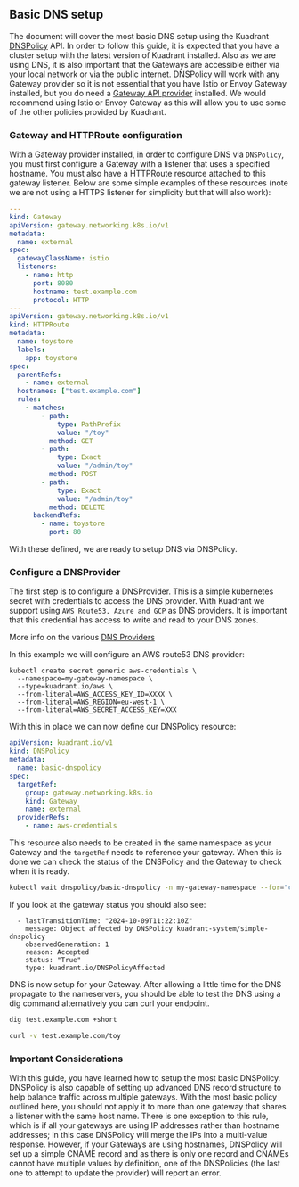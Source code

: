 ## Basic DNS setup

The document will cover the most basic DNS setup using the Kuadrant [DNSPolicy](https://docs.kuadrant.io/0.11.0/kuadrant-operator/doc/reference/dnspolicy/) API. In order to follow this guide, it is expected that you have a cluster setup with the latest version of Kuadrant installed. Also as we are using DNS, it is also important that the Gateways are accessible either via your local network or via the public internet. DNSPolicy will work with any Gateway provider so it is not essential that you have Istio or Envoy Gateway installed, but you do need a [Gateway API provider](https://gateway-api.sigs.k8s.io/implementations/) installed. We would recommend using Istio or Envoy Gateway as this will allow you to use some of the other policies provided by Kuadrant.


### Gateway and HTTPRoute configuration

With a Gateway provider installed, in order to configure DNS via `DNSPolicy`, you must first configure a Gateway with a listener that uses a specified hostname. You must also have a HTTPRoute resource attached to this gateway listener. Below are some simple examples of these resources (note we are not using a HTTPS listener for simplicity but that will also work):

```yaml
---
kind: Gateway
apiVersion: gateway.networking.k8s.io/v1
metadata:
  name: external
spec:
  gatewayClassName: istio
  listeners:
    - name: http
      port: 8080
      hostname: test.example.com
      protocol: HTTP
---
apiVersion: gateway.networking.k8s.io/v1
kind: HTTPRoute
metadata:
  name: toystore
  labels:
    app: toystore
spec:
  parentRefs:
    - name: external
  hostnames: ["test.example.com"]
  rules:
    - matches:
        - path:
            type: PathPrefix
            value: "/toy"
          method: GET
        - path:
            type: Exact
            value: "/admin/toy"
          method: POST
        - path:
            type: Exact
            value: "/admin/toy"
          method: DELETE
      backendRefs:
        - name: toystore
          port: 80
```      
With these defined, we are ready to setup DNS via DNSPolicy.

### Configure a DNSProvider

The first step is to configure a DNSProvider. This is a simple kubernetes secret with credentials to access the DNS provider. With Kuadrant we support using `AWS Route53, Azure and GCP` as DNS providers. It is important that this credential has access to write and read to your DNS zones.

More info on the various [DNS Providers](https://github.com/Kuadrant/dns-operator/blob/main/docs/provider.md)

In this example we will configure an AWS route53 DNS provider:

```
kubectl create secret generic aws-credentials \
  --namespace=my-gateway-namespace \
  --type=kuadrant.io/aws \
  --from-literal=AWS_ACCESS_KEY_ID=XXXX \
  --from-literal=AWS_REGION=eu-west-1 \
  --from-literal=AWS_SECRET_ACCESS_KEY=XXX

```

With this in place we can now define our DNSPolicy resource:

```yaml
apiVersion: kuadrant.io/v1
kind: DNSPolicy
metadata:
  name: basic-dnspolicy
spec:
  targetRef:
    group: gateway.networking.k8s.io
    kind: Gateway
    name: external
  providerRefs:
    - name: aws-credentials
```

This resource also needs to be created in the same namespace as your Gateway and the `targetRef` needs to reference your gateway. When this is done we can check the status of the DNSPolicy and the Gateway to check when it is ready.

```sh
kubectl wait dnspolicy/basic-dnspolicy -n my-gateway-namespace --for="condition=Ready=true" --timeout=300s

```

If you look at the gateway status you should also see:

```
  - lastTransitionTime: "2024-10-09T11:22:10Z"
    message: Object affected by DNSPolicy kuadrant-system/simple-dnspolicy
    observedGeneration: 1
    reason: Accepted
    status: "True"
    type: kuadrant.io/DNSPolicyAffected
``` 

DNS is now setup for your Gateway. After allowing a little time for the DNS propagate to the nameservers, you should be able to test the DNS using a dig command alternatively you can curl your endpoint.

```sh
dig test.example.com +short

curl -v test.example.com/toy

```

### Important Considerations

With this guide, you have learned how to setup the most basic DNSPolicy. DNSPolicy is also capable of setting up advanced DNS record structure to help balance traffic across multiple gateways. With the most basic policy outlined here, you should not apply it to more than one gateway that shares a listener with the same host name. There is one exception to this rule, which is if all your gateways are using IP addresses rather than hostname addresses; in this case DNSPolicy will merge the IPs into a multi-value response. However, if your Gateways are using hostnames, DNSPolicy will set up a simple CNAME record and as there is only one record and CNAMEs cannot have multiple values by definition, one of the DNSPolicies (the last one to attempt to update the provider) will report an error. 

